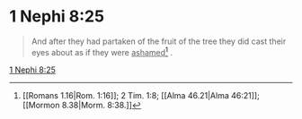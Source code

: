 # 1 Nephi 8:25

> And after they had partaken of the fruit of the tree they did cast their eyes about as if they were <u>ashamed</u>[^a] .

[1 Nephi 8:25](https://www.churchofjesuschrist.org/study/scriptures/bofm/1-ne/8?lang=eng&id=p25#p25)


[^a]: [[Romans 1.16|Rom. 1:16]]; 2 Tim. 1:8; [[Alma 46.21|Alma 46:21]]; [[Mormon 8.38|Morm. 8:38.]]
